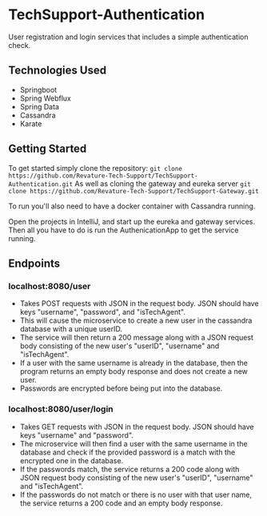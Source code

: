 # TechSupport-Authentication
User registration and login services that includes a simple authentication check.

## Technologies Used
- Springboot
- Spring Webflux
- Spring Data
- Cassandra
- Karate

## Getting Started
To get started simply clone the repository:
```git clone https://github.com/Revature-Tech-Support/TechSupport-Authentication.git```
As well as cloning the gateway and eureka server
```git clone https://github.com/Revature-Tech-Support/TechSupport-Gateway.git```

To run you'll also need to have a docker container with Cassandra running.

Open the projects in IntelliJ, and start up the eureka and gateway services. Then all you have to do is run the AuthenicationApp to get the service running.

## Endpoints
### localhost:8080/user
- Takes POST requests with JSON in the request body. JSON should have keys "username", "password", and "isTechAgent". 
- This will cause the microservice to create a new user in the cassandra database with a unique userID. 
- The service will then return a 200 message along with a JSON request body consisting of the new user's "userID", "username" and "isTechAgent". 
- If a user with the same username is already in the database, then the program returns an empty body response and does not create a new user. 
- Passwords are encrypted before being put into the database.

### localhost:8080/user/login
- Takes GET requests with JSON in the request body. JSON should have keys "username" and "password". 
- The microservice will then find a user with the same username in the database and check if the provided password is a match with the encrypted one in the database.
- If the passwords match, the service returns a 200 code along with JSON request body consisting of the new user's "userID", "username" and "isTechAgent".
- If the passwords do not match or there is no user with that user name, the service returns a 200 code and an empty body response.
